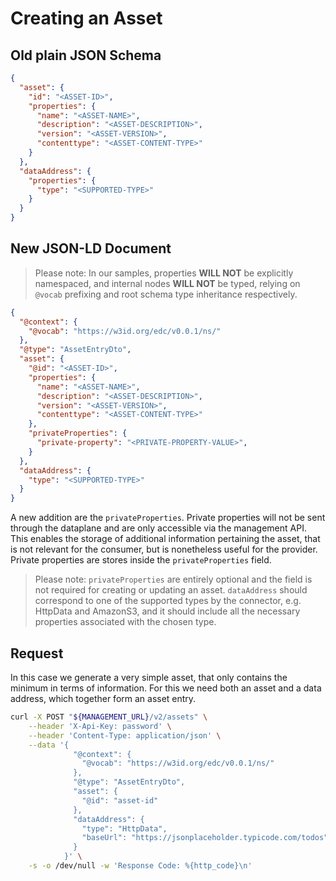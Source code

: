 # Creating an Asset

## Old plain JSON Schema

```json
{
  "asset": {
    "id": "<ASSET-ID>",
    "properties": {
      "name": "<ASSET-NAME>",
      "description": "<ASSET-DESCRIPTION>",
      "version": "<ASSET-VERSION>",
      "contenttype": "<ASSET-CONTENT-TYPE>"
    }
  },
  "dataAddress": {
    "properties": {
      "type": "<SUPPORTED-TYPE>"
    }
  }
}
```

## New JSON-LD Document

> Please note: In our samples, properties **WILL NOT** be explicitly namespaced, and internal nodes **WILL NOT** be typed, relying on `@vocab` prefixing and root schema type inheritance respectively.

```json
{
  "@context": {
    "@vocab": "https://w3id.org/edc/v0.0.1/ns/"
  },
  "@type": "AssetEntryDto",
  "asset": {
    "@id": "<ASSET-ID>",
    "properties": {
      "name": "<ASSET-NAME>",
      "description": "<ASSET-DESCRIPTION>",
      "version": "<ASSET-VERSION>",
      "contenttype": "<ASSET-CONTENT-TYPE>"
    },
    "privateProperties": {
      "private-property": "<PRIVATE-PROPERTY-VALUE>",
    }
  },
  "dataAddress": {
    "type": "<SUPPORTED-TYPE>"
  }
}
```

A new addition are the `privateProperties`.
Private properties will not be sent through the dataplane and are only accessible via the management API.
This enables the storage of additional information pertaining the asset, that is not relevant for the consumer, but is nonetheless useful for the provider.
Private properties are stores inside the `privateProperties` field.

> Please note:
> `privateProperties` are entirely optional and the field is not required for creating or updating an asset.
> `dataAddress` should correspond to one of the supported types by the connector, e.g. HttpData and AmazonS3, and it should include all the necessary properties associated with the chosen type.

## Request

In this case we generate a very simple asset, that only contains the minimum in terms of information.
For this we need both an asset and a data address, which together form an asset entry.

```bash
curl -X POST "${MANAGEMENT_URL}/v2/assets" \
    --header 'X-Api-Key: password' \
    --header 'Content-Type: application/json' \
    --data '{
              "@context": {
                "@vocab": "https://w3id.org/edc/v0.0.1/ns/"
              },
              "@type": "AssetEntryDto",
              "asset": {
                "@id": "asset-id"
              },
              "dataAddress": {
                "type": "HttpData",
                "baseUrl": "https://jsonplaceholder.typicode.com/todos"
              }
            }' \
    -s -o /dev/null -w 'Response Code: %{http_code}\n'
```
